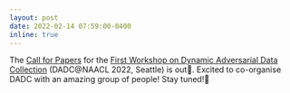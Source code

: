 ```yaml
---
layout: post
date: 2022-02-14 07:59:00-0400
inline: true
---
```


The [Call for Papers](https://dadcworkshop.github.io/call-for-papers.html) for the [First Workshop on Dynamic Adversarial Data Collection](https://dadcworkshop.github.io/) (DADC@NAACL 2022, Seattle) is out🌹. Excited to co-organise DADC with an amazing group of people! Stay tuned!👀 
